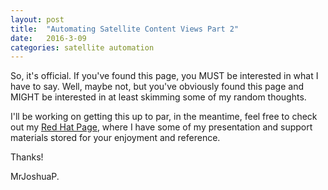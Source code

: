 ```yaml
---
layout: post
title:  "Automating Satellite Content Views Part 2"
date:   2016-3-09
categories: satellite automation
---
```


So, it's official.  If you've found this page, you MUST be interested in what
I have to say.  Well, maybe not, but you've obviously found this page and MIGHT
be interested in at least skimming some of my random thoughts.

I'll be working on getting this up to par, in the meantime, feel free to check
out my [Red Hat Page](https://people.redhat.com/jpreston), where I have some of
my presentation and support materials stored for your enjoyment and reference.

Thanks!

MrJoshuaP.
